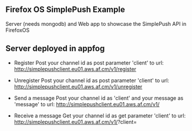 Firefox OS SimplePush Example
-----------------------------

Server (needs mongodb) and Web app to showcase the SimplePush API in FirefoxOS


Server deployed in appfog
-------------------------

* Register
Post your channel id as post parameter 'client' to url: http://simplepushclient.eu01.aws.af.cm/v1/register

* Unregister 
Post your channel id as post parameter 'client' to url: http://simplepushclient.eu01.aws.af.cm/v1/unregister

* Send a message
Post your channel id as 'client' and your message as 'message' to url: http://simplepushclient.eu01.aws.af.cm/v1/

* Receive a message
Get your channel id as get parameter 'client' to url: http://simplepushclient.eu01.aws.af.cm/v1/<message number>?client=<client>